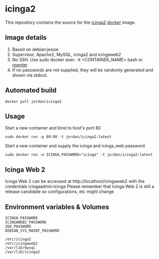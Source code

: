 # icinga2

This repository contains the source for the
[icinga2](https://www.icinga.org/icinga2/) [docker](https://www.docker.com)
image.

## Image details

1. Based on debian:jessie
1. Supervisor, Apache2, MySQL, icinga2 and icingaweb2
1. No SSH.  Use sudo docker exec -it <CONTAINER_NAME> bash or [nsenter](https://github.com/jpetazzo/nsenter)
1. If no passwords are not supplied, they will be randomly generated and shown via stdout.

## Automated build

    docker pull jordan/icinga2

## Usage

Start a new container and bind to host's port 80

    sudo docker run -p 80:80 -t jordan/icinga2:latest

Start a new container and supply the icinga and icinga_web password

    sudo docker run -e ICINGA_PASSWORD="icinga" -t jordan/icinga2:latest

## Icinga Web 2

Icinga Web 2 can be accessed at http://localhost/icingaweb2 with the credentials icingaadmin:icinga  Please remember that Icinga Web 2 is still a release candidate so configurations, etc might change

## Environment variables & Volumes

```
ICINGA_PASSWORD
ICINGAWEB2_PASSWORD
IDO_PASSWORD
DEBIAN_SYS_MAINT_PASSWORD
```

```
/etc/icinga2
/etc/icingaweb2
/var/lib/mysql
/var/lib/icinga2
```

